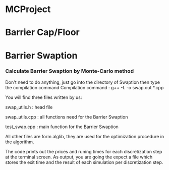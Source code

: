 # MCProject
# Barrier Cap/Floor

# Barrier Swaption
### Calculate Barrier Swaption by Monte-Carlo method
Don't need to do anything, just go into the directory of Swaption then type the compilation command
Compilation command : 
g++ -I. -o swap.out *.cpp

You will find three files written by us:

swap_utils.h : head file 

swap_utils.cpp : all functions need for the Barrier Swaption

test_swap.cpp : main function for the Barrier Swaption

All other files are form alglib, they are used for the optimization procedure in the algorithm.

The code prints out the prices and runing times for each discretization step at the terminal screen.
As output, you are going the expect a file which stores the exit time and the result of each simulation per discretization step.
